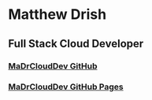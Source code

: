 # Matthew Drish
## Full Stack Cloud Developer
### [MaDrCloudDev GitHub](https://github.com/MaDrCloudDev)
### [MaDrCloudDev GitHub Pages](https://MaDrCloudDev.github.io)
